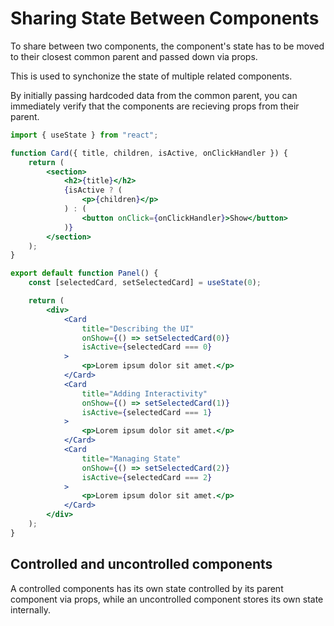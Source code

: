 # **Sharing State Between Components**

To share between two components, the component's state has to be moved to their closest common parent and passed down via props.

This is used to synchonize the state of multiple related components.

By initially passing hardcoded data from the common parent, you can immediately verify that the components are recieving props from their parent.

```jsx
import { useState } from "react";

function Card({ title, children, isActive, onClickHandler }) {
	return (
		<section>
			<h2>{title}</h2>
			{isActive ? (
				<p>{children}</p>
			) : (
				<button onClick={onClickHandler}>Show</button>
			)}
		</section>
	);
}

export default function Panel() {
	const [selectedCard, setSelectedCard] = useState(0);

	return (
		<div>
			<Card
				title="Describing the UI"
				onShow={() => setSelectedCard(0)}
				isActive={selectedCard === 0}
			>
				<p>Lorem ipsum dolor sit amet.</p>
			</Card>
			<Card
				title="Adding Interactivity"
				onShow={() => setSelectedCard(1)}
				isActive={selectedCard === 1}
			>
				<p>Lorem ipsum dolor sit amet.</p>
			</Card>
			<Card
				title="Managing State"
				onShow={() => setSelectedCard(2)}
				isActive={selectedCard === 2}
			>
				<p>Lorem ipsum dolor sit amet.</p>
			</Card>
		</div>
	);
}
```

## **Controlled and uncontrolled components**

A controlled components has its own state controlled by its parent component via props, while an uncontrolled component stores its own state internally.
